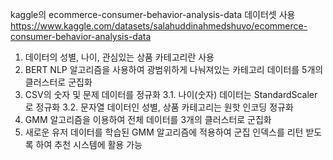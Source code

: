 kaggle의 ecommerce-consumer-behavior-analysis-data 데이터셋 사용
https://www.kaggle.com/datasets/salahuddinahmedshuvo/ecommerce-consumer-behavior-analysis-data


1. 데이터의 성별, 나이, 관심있는 상품 카테고리란 사용
2. BERT NLP 알고리즘을 사용하여 광범위하게 나눠져있는 카테고리 데이터를 5개의 클러스터로 군집화
3. CSV의 숫자 및 문제 데이터를 정규화
   3.1. 나이(숫자) 데이터는 StandardScaler로 정규화
   3.2. 문자열 데이터인 성별, 상품 카테고리는 원핫 인코딩 정규화
4. GMM 알고리즘을 이용하여 전체 데이터를 3개의 클러스터로 군집화
5. 새로운 유저 데이터를 학습된 GMM 알고리즘에 적용하여 군집 인덱스를 리턴 받도록 하여 추천 시스템에 활용 가능
